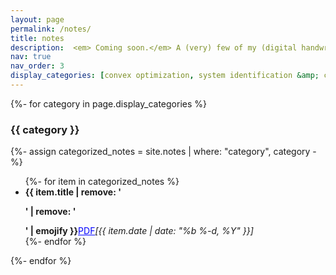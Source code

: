 ```yaml
---
layout: page
permalink: /notes/
title: notes
description:  <em> Coming soon.</em> A (very) few of my (digital handwritten) notes on topics I've been (self-re-)learning since the beginning of my PhD in 2020.
nav: true
nav_order: 3
display_categories: [convex optimization, system identification &amp; control, nonsmooth optimization, neural networks, nonlinear programming]
---
```


{%- for category in page.display_categories %}
<h3 class="category">{{ category }}</h3>
{%- assign categorized_notes = site.notes | where: "category", category -%}
<ul>
{%- for item in categorized_notes %}
    <li>  <strong>{{ item.title | remove: '<p>' | remove: '</p>' | emojify }}</strong><a href="{{ item.pdf | prepend: '/assets/pdf/' | relative_url }}" class="btn btn-sm z-depth-1" role="button" style="color:blue;" target="_blank">PDF</a><em>[{{ item.date | date: "%b %-d, %Y" }}]</em> </li>
{%- endfor %}
</ul>
{%- endfor %}